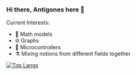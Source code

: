 ### Hi there, Antigones here 👋

Current Interests:
- 🧩 Math models
- 🌐 Graphs
- 🔌 Microcontrollers
- ⚗️ Mixing notions from different fields together
<!--
**antigones/antigones** is a ✨ _special_ ✨ repository because its `README.md` (this file) appears on your GitHub profile.

Here are some ideas to get you started:

- 🔭 I’m currently working on ...
- 🌱 I’m currently learning ...
- 👯 I’m looking to collaborate on ...
- 🤔 I’m looking for help with ...
- 💬 Ask me about ...
- 📫 How to reach me: ...
- 😄 Pronouns: ...
- ⚡ Fun fact: ...
-->

[![Top Langs](https://github-readme-stats.vercel.app/api/top-langs/?username=antigones&layout=compact)](https://github.com/anuraghazra/github-readme-stats)
